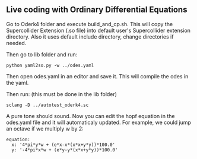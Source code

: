 ## Live coding with Ordinary Differential Equations

Go to Oderk4 folder and execute build_and_cp.sh. This will copy the Supercollider Extension (.so file) into default user's Supercollider extension directory. Also it uses default include directory, change directories if needed.

Then go to lib folder and run:

```
python yaml2so.py -w ../odes.yaml
```

Then open odes.yaml in an editor and save it. This will compile the odes in the yaml.


Then run: (this must be done in the lib folder)

```
sclang -D ../autotest_oderk4.sc
```

A pure tone should sound. Now you can edit the hopf equation in the odes.yaml file and it will automaticaly updated. For example, we could jump an octave if we multiply w by 2:

```
equation:
  x: '4*pi*y*w + (e*x-x*(x*x+y*y))*100.0'
  y: '-4*pi*x*w + (e*y-y*(x*x+y*y))*100.0'
```


